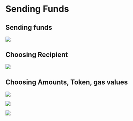 # Sending Funds

## Sending funds

![](https://i.imgur.com/CBuC8TX.png)

## Choosing Recipient

![](https://i.imgur.com/BbVdnoV.png)

## Choosing Amounts, Token, gas values

![](https://i.imgur.com/nbM50mL.png)

![](https://i.imgur.com/qYBrCNb.png)

![](https://i.imgur.com/BEzbqEO.png)
